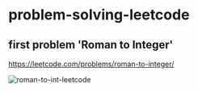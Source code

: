 # problem-solving-leetcode
## first problem 'Roman to Integer'
https://leetcode.com/problems/roman-to-integer/

![roman-to-int-leetcode](https://user-images.githubusercontent.com/52491098/179370654-fa922f43-6d90-4a16-87cf-5f342a8a1caf.PNG)
